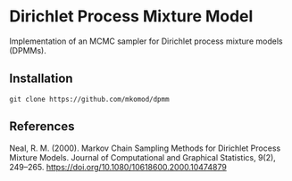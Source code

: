 # Dirichlet Process Mixture Model

Implementation of an MCMC sampler for Dirichlet process mixture models (DPMMs). 

## Installation

```
git clone https://github.com/mkomod/dpmm
```

## References

Neal, R. M. (2000). Markov Chain Sampling Methods for Dirichlet Process Mixture Models. Journal of Computational and Graphical Statistics, 9(2), 249–265. https://doi.org/10.1080/10618600.2000.10474879
